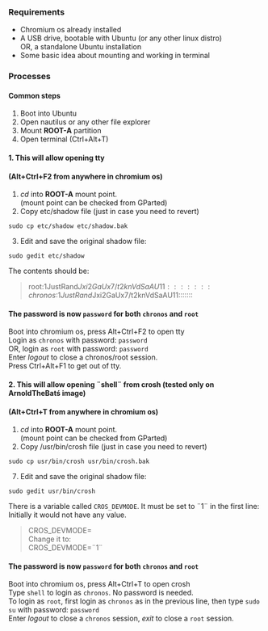 ### Requirements
- Chromium os already installed
- A USB drive, bootable with Ubuntu (or any other linux distro)  
  OR, a standalone Ubuntu installation
- Some basic idea about mounting and working in terminal

### Processes

#### Common steps
1. Boot into Ubuntu
2. Open nautilus or any other file explorer
3. Mount <b>ROOT-A</b> partition
4. Open terminal (Ctrl+Alt+T)

#### 1. This will allow opening tty
#### (Alt+Ctrl+F2 from anywhere in chromium os)
1. <i>cd</i> into <b>ROOT-A</b> mount point.  
  (mount point can be checked from GParted)  
2. Copy etc/shadow file (just in case you need to revert)
```
sudo cp etc/shadow etc/shadow.bak
```
3. Edit and save the original shadow file:
```
sudo gedit etc/shadow
```
  The contents should be:
  > root:$1$JustRand$Jxi2GaUx7/t2knVdSaAU11:::::::  
  > chronos:$1$JustRand$Jxi2GaUx7/t2knVdSaAU11:::::::  
  
#### The password is now `password` for both `chronos` and `root`
Boot into chromium os, press Alt+Ctrl+F2 to open tty  
Login as `chronos` with password: `password`  
OR, login as `root` with password: `password`  
Enter <i>logout</i> to close a chronos/root session.  
Press Ctrl+Alt+F1 to get out of tty.  

#### 2. This will allow opening ¨shell¨ from crosh (tested only on ArnoldTheBatś image)
#### (Alt+Ctrl+T from anywhere in chromium os)
1. <i>cd</i> into <b>ROOT-A</b> mount point.  
  (mount point can be checked from GParted)
2. Copy /usr/bin/crosh file (just in case you need to revert)
```
sudo cp usr/bin/crosh usr/bin/crosh.bak
```
7. Edit and save the original shadow file:
```
sudo gedit usr/bin/crosh
```
There is a variable called `CROS_DEVMODE`. It must be set to ¨1¨ in the first line:  
Initially it would not have any value.  
  > CROS_DEVMODE=  
Change it to:  
  > CROS_DEVMODE=¨1¨  
  
#### The password is now `password` for both `chronos` and `root`
Boot into chromium os, press Alt+Ctrl+T to open crosh  
Type `shell` to login as `chronos`. No password is needed.  
To login as `root`, first login as `chronos` as in the previous line, then type `sudo su` with password: `password`  
Enter <i>logout</i> to close a `chronos` session, <i>exit</i> to close a `root` session.  
